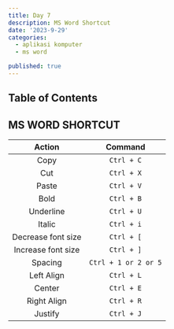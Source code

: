 ```yaml
---
title: Day 7
description: MS Word Shortcut
date: '2023-9-29'
categories:
  - aplikasi komputer
  - ms word

published: true
---
```


## Table of Contents

## MS WORD SHORTCUT

|       Action       |       Command        |
| :----------------: | :------------------: |
|        Copy        |      `Ctrl + C`      |
|        Cut         |      `Ctrl + X`      |
|       Paste        |      `Ctrl + V`      |
|        Bold        |      `Ctrl + B`      |
|     Underline      |      `Ctrl + U`      |
|       Italic       |      `Ctrl + i`      |
| Decrease font size |      `Ctrl + [`      |
| Increase font size |      `Ctrl + ]`      |
|      Spacing       | `Ctrl + 1 or 2 or 5` |
|     Left Align     |      `Ctrl + L`      |
|       Center       |      `Ctrl + E`      |
|    Right Align     |      `Ctrl + R`      |
|      Justify       |      `Ctrl + J`      |
